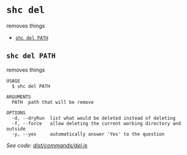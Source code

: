 `shc del`
=========

removes things

* [`shc del PATH`](#shc-del-path)

## `shc del PATH`

removes things

```
USAGE
  $ shc del PATH

ARGUMENTS
  PATH  path that will be remove

OPTIONS
  -d, --dryRun  list what would be deleted instead of deleting
  -f, --force   allow deleting the current working directory and outside
  -y, --yes     automatically answer 'Yes' to the question
```

_See code: [dist/commands/del.js](https://github.com/straw-hat-team/javascript/blob/v0.10.3/dist/commands/del.js)_
